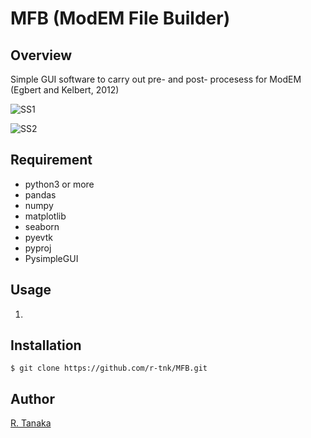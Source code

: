 # MFB (ModEM File Builder)
## Overview
Simple GUI software to carry out pre- and post- procesess for ModEM (Egbert and Kelbert, 2012)

![SS1](https://user-images.githubusercontent.com/62272721/149767139-ca5f9ed0-e652-457a-850f-d86f37ece25d.png)

![SS2](https://user-images.githubusercontent.com/62272721/149767262-2c74b5d9-d618-4099-ac5d-05501586095d.png)

## Requirement
- python3 or more
- pandas
- numpy
- matplotlib
- seaborn
- pyevtk
- pyproj
- PysimpleGUI

## Usage
1. 

## Installation

    $ git clone https://github.com/r-tnk/MFB.git

## Author
[R. Tanaka](https://www.researchgate.net/profile/Ryo-Tanaka-12)


